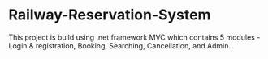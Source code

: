 # Railway-Reservation-System
This project is build using .net framework MVC which contains 5 modules - Login &amp; registration, Booking, Searching, Cancellation, and Admin.
